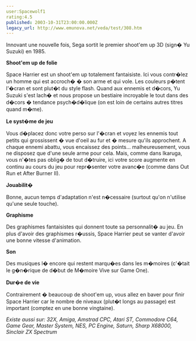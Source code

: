 ```yaml
---
user:Spacewolf1
rating:4.5
published: 2003-10-31T23:00:00.000Z
legacy_url: http://www.emunova.net/veda/test/308.htm
---
```

Innovant une nouvelle fois, Sega sortit le premier shoot'em up 3D (sign� Yu Suzuki) en 1985\.  

  

**Shoot'em up de folie**  

Space Harrier est un shoot'em up totalement fantaisiste. Ici vous contr�lez un homme qui est accroch� � son arme et qui vole. Les couleurs p�tent l'�cran et sont plut�t du style flash. Quand aux ennemis et d�cors, Yu Suzuki s'est lach� et nous propose un bestiaire incroyable le tout dans des d�cors � tendance psych�d�lique (on est loin de certains autres titres quand m�me).  

  

**Le syst�me de jeu**  

Vous d�placez donc votre perso sur l'�cran et voyez les ennemis tout petits qui grossissent � vue d'oeil au fur et � mesure qu'ils approchent. A chaque ennemi abattu, vous encaissez des points... malheureusement, vous ne disposez que d'une seule arme pour cela. Mais, comme dans Ikaruga, vous n'�tes pas oblig� de tout d�truire, ici votre score augmente en continu au cours du jeu pour repr�senter votre avanc�e (comme dans Out Run et After Burner II).  

  

  

**Jouabilit�**  

Bonne, aucun temps d'adaptation n'est n�cessaire (surtout qu'on n'utilise qu'une seule touche).  

**Graphisme**  

Des graphismes fantaisistes qui donnent toute sa personnalit� au jeu. En plus d'avoir des graphismes r�ussis, Space Harrier peut se vanter d'avoir une bonne vitesse d'animation.  

**Son**  

Des musiques l� encore qui restent marqu�es dans les m�moires (c'�tait le g�n�rique de d�but de M�moire Vive sur Game One).  

**Dur�e de vie**  

Contrairement � beaucoup de shoot'em up, vous allez en baver pour finir Space Harrier car le nombre de niveaux (plut�t longs au passage) est important (comptez en une bonne vingtaine).  

  

_Existe aussi sur:_ _32X, Amiga, Amstrad CPC, Atari ST, Commodore C64, Game Gear, Master System, NES, PC Engine, Saturn, Sharp X68000, Sinclair ZX Spectrum_